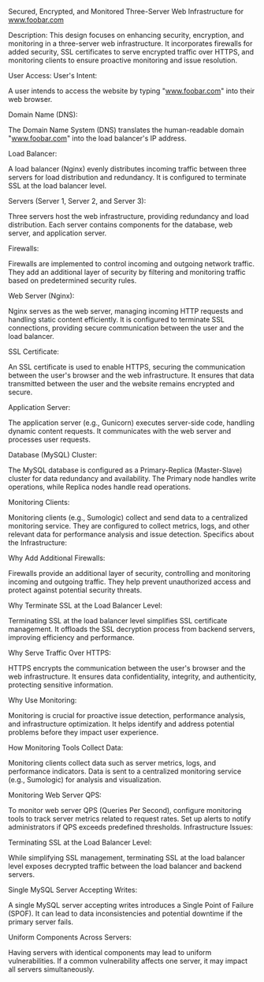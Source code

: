 Secured, Encrypted, and Monitored Three-Server Web Infrastructure for www.foobar.com



Description:
This design focuses on enhancing security, encryption, and monitoring in a three-server web infrastructure. It incorporates firewalls for added security, SSL certificates to serve encrypted traffic over HTTPS, and monitoring clients to ensure proactive monitoring and issue resolution.

User Access:
User's Intent:

A user intends to access the website by typing "www.foobar.com" into their web browser.

Domain Name (DNS):

The Domain Name System (DNS) translates the human-readable domain "www.foobar.com" into the load balancer's IP address.

Load Balancer:

A load balancer (Nginx) evenly distributes incoming traffic between three servers for load distribution and redundancy.
It is configured to terminate SSL at the load balancer level.

Servers (Server 1, Server 2, and Server 3):

Three servers host the web infrastructure, providing redundancy and load distribution.
Each server contains components for the database, web server, and application server.

Firewalls:

Firewalls are implemented to control incoming and outgoing network traffic.
They add an additional layer of security by filtering and monitoring traffic based on predetermined security rules.

Web Server (Nginx):

Nginx serves as the web server, managing incoming HTTP requests and handling static content efficiently.
It is configured to terminate SSL connections, providing secure communication between the user and the load balancer.

SSL Certificate:

An SSL certificate is used to enable HTTPS, securing the communication between the user's browser and the web infrastructure.
It ensures that data transmitted between the user and the website remains encrypted and secure.

Application Server:

The application server (e.g., Gunicorn) executes server-side code, handling dynamic content requests.
It communicates with the web server and processes user requests.

Database (MySQL) Cluster:

The MySQL database is configured as a Primary-Replica (Master-Slave) cluster for data redundancy and availability.
The Primary node handles write operations, while Replica nodes handle read operations.

Monitoring Clients:

Monitoring clients (e.g., Sumologic) collect and send data to a centralized monitoring service.
They are configured to collect metrics, logs, and other relevant data for performance analysis and issue detection.
Specifics about the Infrastructure:

Why Add Additional Firewalls:

Firewalls provide an additional layer of security, controlling and monitoring incoming and outgoing traffic.
They help prevent unauthorized access and protect against potential security threats.

Why Terminate SSL at the Load Balancer Level:

Terminating SSL at the load balancer level simplifies SSL certificate management.
It offloads the SSL decryption process from backend servers, improving efficiency and performance.

Why Serve Traffic Over HTTPS:

HTTPS encrypts the communication between the user's browser and the web infrastructure.
It ensures data confidentiality, integrity, and authenticity, protecting sensitive information.

Why Use Monitoring:

Monitoring is crucial for proactive issue detection, performance analysis, and infrastructure optimization.
It helps identify and address potential problems before they impact user experience.

How Monitoring Tools Collect Data:

Monitoring clients collect data such as server metrics, logs, and performance indicators.
Data is sent to a centralized monitoring service (e.g., Sumologic) for analysis and visualization.

Monitoring Web Server QPS:

To monitor web server QPS (Queries Per Second), configure monitoring tools to track server metrics related to request rates.
Set up alerts to notify administrators if QPS exceeds predefined thresholds.
Infrastructure Issues:

Terminating SSL at the Load Balancer Level:

While simplifying SSL management, terminating SSL at the load balancer level exposes decrypted traffic between the load balancer and backend servers.

Single MySQL Server Accepting Writes:

A single MySQL server accepting writes introduces a Single Point of Failure (SPOF).
It can lead to data inconsistencies and potential downtime if the primary server fails.

Uniform Components Across Servers:

Having servers with identical components may lead to uniform vulnerabilities.
If a common vulnerability affects one server, it may impact all servers simultaneously.
